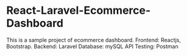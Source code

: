 # React-Laravel-Ecommerce-Dashboard
This is a sample project of ecommerce dashboard.
Frontend: Reactjs, Bootstrap.
Backend: Laravel
Database: mySQL
API Testing: Postman
